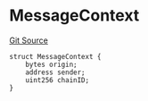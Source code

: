 # MessageContext
[Git Source](https://github.com/zeta-chain/protocol-contracts/blob/1ebf02353d4ffe1e3d159fe4887220a0672a2035/contracts/zevm/interfaces/UniversalContract.sol)


```solidity
struct MessageContext {
    bytes origin;
    address sender;
    uint256 chainID;
}
```

